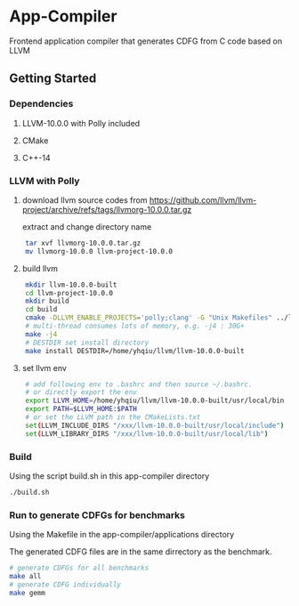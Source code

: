 App-Compiler
=======================

Frontend application compiler that generates CDFG from C code based on LLVM


## Getting Started

### Dependencies

1. LLVM-10.0.0 with Polly included

2. CMake

3. C++-14



### LLVM with Polly

1. download llvm source codes from https://github.com/llvm/llvm-project/archive/refs/tags/llvmorg-10.0.0.tar.gz
    
   extract and change directory name

```sh
    tar xvf llvmorg-10.0.0.tar.gz
    mv llvmorg-10.0.0 llvm-project-10.0.0
```

2. build llvm

```sh
    mkdir llvm-10.0.0-built
    cd llvm-project-10.0.0
    mkdir build
    cd build
    cmake -DLLVM_ENABLE_PROJECTS='polly;clang' -G "Unix Makefiles" ../llvm
    # multi-thread consumes lots of memory, e.g. -j4 : 30G+
    make -j4
    # DESTDIR set install directory
    make install DESTDIR=/home/yhqiu/llvm/llvm-10.0.0-built
```

3. set llvm env

```sh
    # add following env to .bashrc and then source ~/.bashrc.
    # or directly export the env
    export LLVM_HOME=/home/yhqiu/llvm/llvm-10.0.0-built/usr/local/bin
    export PATH=$LLVM_HOME:$PATH
    # or set the LLVM path in the CMakeLists.txt
    set(LLVM_INCLUDE_DIRS "/xxx/llvm-10.0.0-built/usr/local/include")
    set(LLVM_LIBRARY_DIRS "/xxx/llvm-10.0.0-built/usr/local/lib")
```

### Build

Using the script build.sh in this app-compiler directory

```sh
./build.sh
```

### Run to generate CDFGs for benchmarks

Using the Makefile in the app-compiler/applications directory

The generated CDFG files are in the same dirrectory as the benchmark.

```sh
# generate CDFGs for all benchmarks
make all
# generate CDFG individually
make gemm
```






